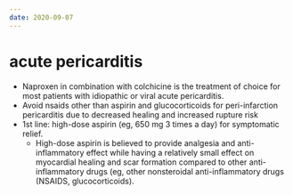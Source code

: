 ```yaml
---
date: 2020-09-07
---
```


# acute pericarditis

<!--  acute pericarditis rx -->

- Naproxen in combination with colchicine is the treatment of choice for most patients with idiopathic or viral acute pericarditis.
- Avoid nsaids other than aspirin and glucocorticoids for peri-infarction pericarditis due to decreased healing and increased rupture risk
- 1st line: high-dose aspirin (eg, 650 mg 3 times a day) for symptomatic relief.
	- High-dose aspirin is believed to provide analgesia and anti-inflammatory effect while having a relatively small effect on myocardial healing and scar formation compared to other anti-inflammatory drugs (eg, other nonsteroidal anti-inflammatory drugs (NSAIDS, glucocorticoids).
